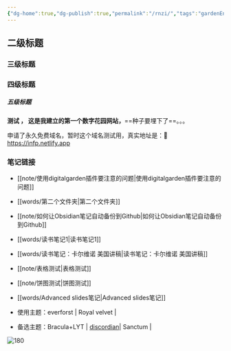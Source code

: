 ```yaml
---
{"dg-home":true,"dg-publish":true,"permalink":"/rnzi/","tags":"gardenEntry","dgPassFrontmatter":true}
---
```



## 二级标题
### 三级标题
### 四级标题
##### 五级标题

**测试 ， 这是我建立的第一个数字花园网站，**==种子要埋下了==。。。

申请了永久免费域名，暂时这个域名测试用，真实地址是：💎 https://infp.netlify.app

### 笔记链接
- [[note/使用digitalgarden插件要注意的问题\|使用digitalgarden插件要注意的问题]]
- [[words/第二个文件夹\|第二个文件夹]]
- [[note/如何让Obsidian笔记自动备份到Github\|如何让Obsidian笔记自动备份到Github]]
- [[words/读书笔记1\|读书笔记1]]

- [[words/读书笔记：卡尔维诺 美国讲稿\|读书笔记：卡尔维诺 美国讲稿]]

- [[note/表格测试\|表格测试]]

- [[note/饼图测试\|饼图测试]]

- [[words/Advanced slides笔记\|Advanced slides笔记]]

- 使用主题：everforst | Royal velvet | 
- 备选主题：Bracula+LYT | [discordian](https://github.com/radekkozak/discordian)| Sanctum | 
  
![180](https://s2.loli.net/2022/08/07/d5ThCXnBtNQjimf.gif)


